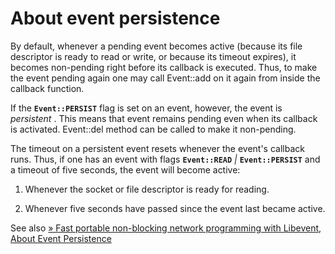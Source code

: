 About event persistence
=======================

By default, whenever a pending event becomes active (because its file
descriptor is ready to read or write, or because its timeout expires),
it becomes non-pending right before its callback is executed. Thus, to
make the event pending again one may call <span
class="methodname">Event::add</span> on it again from inside the
callback function.

If the **`Event::PERSIST`** flag is set on an event, however, the event
is *persistent* . This means that event remains pending even when its
callback is activated. <span class="methodname">Event::del</span> method
can be called to make it non-pending.

The timeout on a persistent event resets whenever the event's callback
runs. Thus, if one has an event with flags **`Event::READ`** *\|*
**`Event::PERSIST`** and a timeout of five seconds, the event will
become active:

1.  Whenever the socket or file descriptor is ready for reading.

2.  Whenever five seconds have passed since the event last became
    active.

See also
<a href="http://www.wangafu.net/~nickm/libevent-book/Ref4_event.html#_about_event_persistence" class="link external">» Fast portable non-blocking network programming with Libevent, About Event Persistence</a>
